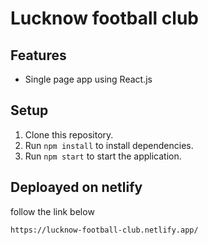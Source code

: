 # Lucknow football club

## Features
- Single page app using React.js

## Setup
1. Clone this repository.
2. Run `npm install` to install dependencies.
3. Run `npm start` to start the application.
## Deploayed on netlify

follow the link below 
```
https://lucknow-football-club.netlify.app/
```

